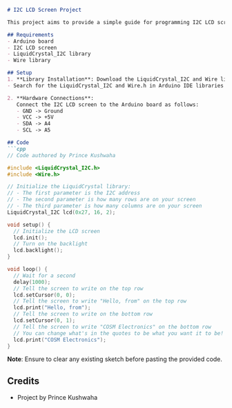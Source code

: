 ```markdown
# I2C LCD Screen Project

This project aims to provide a simple guide for programming I2C LCD screens using the LiquidCrystal_I2C library with Arduino. It's designed for individuals who are looking for straightforward instructions on setting up and coding these displays.

## Requirements
- Arduino board
- I2C LCD screen
- LiquidCrystal_I2C library
- Wire library

## Setup
1. **Library Installation**: Download the LiquidCrystal_I2C and Wire libraries.
- Search for the LiquidCrystal_I2C and Wire.h in Arduino IDE libraries sections.

2. **Hardware Connections**:
   Connect the I2C LCD screen to the Arduino board as follows:
   - GND -> Ground
   - VCC -> +5V
   - SDA -> A4
   - SCL -> A5

## Code
```cpp
// Code authored by Prince Kushwaha

#include <LiquidCrystal_I2C.h>
#include <Wire.h>

// Initialize the LiquidCrystal library:
// - The first parameter is the I2C address
// - The second parameter is how many rows are on your screen
// - The third parameter is how many columns are on your screen
LiquidCrystal_I2C lcd(0x27, 16, 2);

void setup() {
  // Initialize the LCD screen
  lcd.init();
  // Turn on the backlight
  lcd.backlight();
}

void loop() {
  // Wait for a second
  delay(1000);
  // Tell the screen to write on the top row
  lcd.setCursor(0, 0);
  // Tell the screen to write "Hello, from" on the top row
  lcd.print("Hello, from");
  // Tell the screen to write on the bottom row
  lcd.setCursor(0, 1);
  // Tell the screen to write "COSM Electronics" on the bottom row
  // You can change what's in the quotes to be what you want it to be!
  lcd.print("COSM Electronics");
}
```
**Note**: Ensure to clear any existing sketch before pasting the provided code.

## Credits
- Project by Prince Kushwaha
